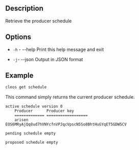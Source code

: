 ## Description

Retrieve the producer schedule


## Options
- `-h` - --help                   Print this help message and exit

- `-j`- --json                   Output in JSON format


## Example

```sh
cleos get schedule
```

This command simply returns the current producer schedule. 

```console
active schedule version 0
    Producer      Producer key
    ============= ==================
    arisen         EOS6MRyAjQq8ud7hVNYcfnVPJqcVpscN5So8BhtHuGYqET5GDW5CV

pending schedule empty

proposed schedule empty
```
